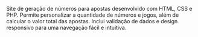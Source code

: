 Site de geração de números para apostas desenvolvido com HTML, CSS e PHP. Permite personalizar a quantidade de números e jogos, além de calcular o valor total das apostas. Inclui validação de dados e design responsivo para uma navegação fácil e intuitiva.

